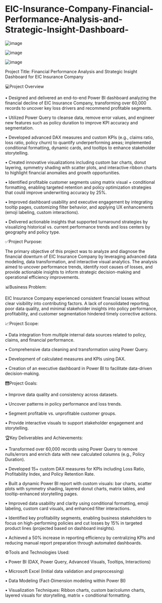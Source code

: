# EIC-Insurance-Company-Financial-Performance-Analysis-and-Strategic-Insight-Dashboard-

![image](https://github.com/user-attachments/assets/de9199c4-4429-4a35-a66c-467a208e63e0)


![image](https://github.com/user-attachments/assets/afd313e5-939b-4005-be94-f70e4415881f)


![image](https://github.com/user-attachments/assets/a045dc0d-f4cf-4998-96be-c8475a5ce4fe)


Project Title: Financial Performance Analysis and Strategic Insight Dashboard for EIC Insurance Company

💻Project Overview

•	Designed and delivered an end-to-end Power BI dashboard analyzing the financial decline of EIC Insurance Company, transforming over 60,000 records to uncover key loss drivers and recommend profitable segments.

•	Utilized Power Query to cleanse data, remove error values, and engineer new features such as policy duration to improve KPI accuracy and segmentation.

•	Developed advanced DAX measures and custom KPIs (e.g., claims ratio, loss ratio, policy churn) to quantify underperforming areas; implemented conditional formatting, dynamic cards, and tooltips to enhance stakeholder storytelling.

•	Created innovative visualizations including custom bar charts, donut layering, symmetry shading with scatter plots, and interactive ribbon charts to highlight financial anomalies and growth opportunities.

•	Identified profitable customer segments using matrix visual + conditional formatting, enabling targeted retention and policy optimization strategies that could improve underwriting accuracy by 25%.

•	Improved dashboard usability and executive engagement by integrating tooltip pages, customizing filter behavior, and applying UX enhancements (emoji labeling, custom interactions).

•	Delivered actionable insights that supported turnaround strategies by visualizing historical vs. current performance trends and loss centers by geography and policy type.



✅Project Purpose:

The primary objective of this project was to analyze and diagnose the financial downturn of EIC Insurance Company by leveraging advanced data modeling, data transformation, and interactive visual analytics. The analysis aimed to uncover performance trends, identify root causes of losses, and provide actionable insights to inform strategic decision-making and operational efficiency improvements.

📊Business Problem:

EIC Insurance Company experienced consistent financial losses without clear visibility into contributing factors. A lack of consolidated reporting, poor data quality, and minimal stakeholder insights into policy performance, profitability, and customer segmentation hindered timely corrective actions.

📈Project Scope:

•	Data integration from multiple internal data sources related to policy, claims, and financial performance.

•	Comprehensive data cleaning and transformation using Power Query.

•	Development of calculated measures and KPIs using DAX.

•	Creation of an executive dashboard in Power BI to facilitate data-driven decision-making.

🛗Project Goals:

•	Improve data quality and consistency across datasets.

•	Uncover patterns in policy performance and loss trends.

•	Segment profitable vs. unprofitable customer groups.

•	Provide interactive visuals to support stakeholder engagement and storytelling.

🏆Key Deliverables and Achievements:

•	Transformed over 60,000 records using Power Query to remove nulls/errors and enrich data with new calculated columns (e.g., Policy Duration).

•	Developed 15+ custom DAX measures for KPIs including Loss Ratio, Profitability Index, and Policy Retention Rate.

•	Built a dynamic Power BI report with custom visuals: bar charts, scatter plots with symmetry shading, layered donut charts, matrix tables, and tooltip-enhanced storytelling pages.

•	Improved data usability and clarity using conditional formatting, emoji labeling, custom card visuals, and enhanced filter interactions.

•	Identified key profitability segments, enabling business stakeholders to focus on high-performing policies and cut losses by 15% in targeted product lines (projected based on dashboard insights).

•	Achieved a 50% increase in reporting efficiency by centralizing KPIs and reducing manual report preparation through automated dashboards.

⚙️Tools and Technologies Used:

•	Power BI (DAX, Power Query, Advanced Visuals, Tooltips, Interactions)

•	Microsoft Excel (Initial data validation and preprocessing)

•	Data Modeling (Fact-Dimension modeling within Power BI)

•	Visualization Techniques: Ribbon charts, custom bar/column charts, layered visuals for storytelling, matrix + conditional formatting.

